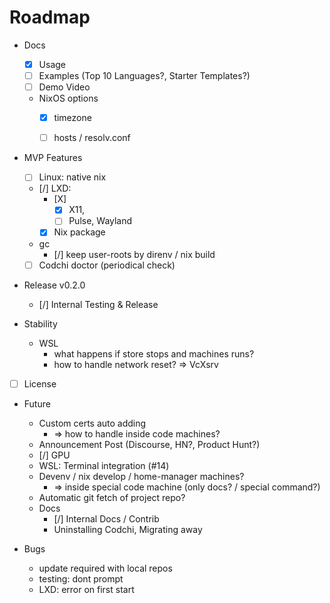 # Roadmap

- Docs
    - [x] Usage
    - [ ] Examples (Top 10 Languages?, Starter Templates?)
    - [ ] Demo Video
    - NixOS options
        - [x] timezone
        - [ ] hosts / resolv.conf

    

- MVP Features
    - [ ] Linux: native nix
    - [/] LXD:
        - [X] 
            - [X] X11, 
            - [ ] Pulse, Wayland
        - [x] Nix package
    - gc
        - [/] keep user-roots by direnv / nix build
    - [ ] Codchi doctor (periodical check)

- Release v0.2.0
    - [/] Internal Testing & Release

- Stability
    - WSL
        - what happens if store stops and machines runs?
        - how to handle network reset? => VcXsrv

- [ ] License

- Future
    - Custom certs auto adding
        - => how to handle inside code machines?
    - Announcement Post (Discourse, HN?, Product Hunt?)
    - [/] GPU
    - WSL:
        Terminal integration (#14)
    - Devenv / nix develop / home-manager machines?
        - => inside special code machine (only docs? / special command?)
    - Automatic git fetch of project repo?
    - Docs
        - [/] Internal Docs / Contrib
        - Uninstalling Codchi, Migrating away

- Bugs
    - update required with local repos
    - testing: dont prompt
    - LXD: error on first start
